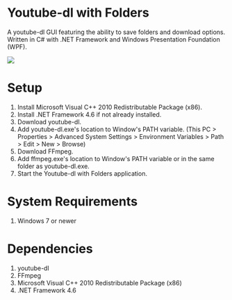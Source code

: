 # Youtube-dl with Folders

A youtube-dl GUI featuring the ability to save folders and download options. Written in C# with .NET Framework and Windows Presentation Foundation (WPF).

![](Demo.gif)

# Setup

1. Install Microsoft Visual C++ 2010 Redistributable Package (x86).
2. Install .NET Framework 4.6 if not already installed.
3. Download youtube-dl.
4. Add youtube-dl.exe's location to Window's PATH variable. (This PC > Properties > Advanced System Settings > Environment Variables > Path > Edit > New > Browse)
5. Download FFmpeg.
6. Add ffmpeg.exe's location to Window's PATH variable or in the same folder as youtube-dl.exe.
7. Start the Youtube-dl with Folders application.

# System Requirements

1. Windows 7 or newer

# Dependencies

1. youtube-dl
2. FFmpeg
3. Microsoft Visual C++ 2010 Redistributable Package (x86)
4. .NET Framework 4.6
